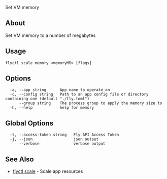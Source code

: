 <p class="font-medium tracking-tight text-gray-400 text-lg -mt-4 mb-9 pb-5 border-b">
  Set VM memory
</p>

## About

Set VM memory to a number of megabytes

## Usage

~~~
flyctl scale memory <memoryMB> [flags]
~~~

## Options

~~~
  -a, --app string      App name to operate on
  -c, --config string   Path to an app config file or directory containing one (default "./fly.toml")
      --group string    The process group to apply the memory size to
  -h, --help            help for memory
~~~

## Global Options

~~~
  -t, --access-token string   Fly API Access Token
  -j, --json                  json output
      --verbose               verbose output
~~~

## See Also

* [flyctl scale](/docs/flyctl/scale/)	 - Scale app resources

